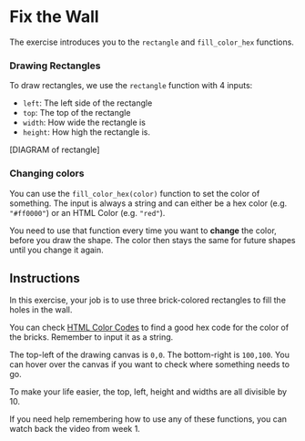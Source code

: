 # Fix the Wall

The exercise introduces you to the `rectangle` and `fill_color_hex` functions.

### Drawing Rectangles

To draw rectangles, we use the `rectangle` function with 4 inputs:

- `left`: The left side of the rectangle
- `top`: The top of the rectangle
- `width`: How wide the rectangle is
- `height`: How high the rectangle is.

[DIAGRAM of rectangle]

### Changing colors

You can use the `fill_color_hex(color)` function to set the color of something.
The input is always a string and can either be a hex color (e.g. `"#ff0000"`) or an HTML Color (e.g. `"red"`).

You need to use that function every time you want to **change** the color, before you draw the shape.
The color then stays the same for future shapes until you change it again.

## Instructions

In this exercise, your job is to use three brick-colored rectangles to fill the holes in the wall.

You can check [HTML Color Codes](https://htmlcolorcodes.com/colors/brick-red/) to find a good hex code for the color of the bricks.
Remember to input it as a string.

The top-left of the drawing canvas is `0,0`. The bottom-right is `100,100`. You can hover over the canvas if you want to check where something needs to go.

To make your life easier, the top, left, height and widths are all divisible by 10.

If you need help remembering how to use any of these functions, you can watch back the video from week 1.
